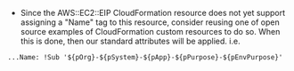 * Since the AWS::EC2::EIP CloudFormation resource does not yet support assigning a "Name" tag to this resource, consider reusing one of open source examples of CloudFormation custom resources to do so.  When this is done, then our standard attributes will be applied. i.e.

```
...Name: !Sub '${pOrg}-${pSystem}-${pApp}-${pPurpose}-${pEnvPurpose}'
```